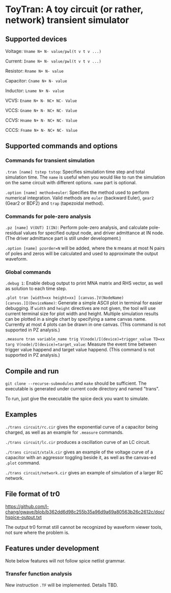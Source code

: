 # ToyTran: A toy circuit (or rather, network) transient simulator

## Supported devices
Voltage: `Vname N+ N- value/pwl(t v t v ...)`

Current: `Iname N+ N- value/pwl(t v t v ...)`

Resistor: `Rname N+ N- value`

Capacitor: `Cname N+ N- value`

Inductor: `Lname N+ N- value`

VCVS: `Ename N+ N- NC+ NC- Value`

VCCS: `Gname N+ N- NC+ NC- Value`

CCVS: `Hname N+ N- NC+ NC- Value`

CCCS: `Fname N+ N- NC+ NC- Value`

## Supported commands and options

### Commands for transient simulation
`.tran [name] tstep tstop`: Specifies simulation time step and total simulation time. The `name` is useful when you would like to run the simulation on the same circuit with different options. `name` part is optional.

`.option [name] method=euler`: Specifies the method used to perform numerical integration. Valid methods are `euler` (backward Euler), `gear2` (Gear2 or BDF2) and `trap` (tapezoidal method).

### Commands for pole-zero analysis

`.pz [name] V(OUT) I(IN)`: Perform pole-zero analysis, and calculate pole-residual values for specified output node, and driver admittance at IN node. (The driver admittance part is still under development.)

`.option [name] pzorder=N` will be added, where the `N` means at most N pairs of poles and zeros will be calculated and used to approximate the output waveform.

### Global commands

`.debug 1`: Enable debug output to print MNA matrix and RHS vector, as well as solution to each time step.

`.plot tran [width=xx height=xx] [canvas.]V(NodeName) [canvas.]I(DeviceName)`: Generate a simple ASCII plot in terminal for easier debugging. If `width` and `height` directives are not given, the tool will use current terminal size for plot width and height. Multiple simulation results can be plotted in a single chart by specifying a same canvas name. Currently at most 4 plots can be drawn in one canvas. (This command is not supported in PZ analysis.)

`.measure tran variable_name trig V(node)/I(device)=trigger_value TD=xx targ V(node)/I(device)=target_value`: Measure the event time between trigger value happend and target value happend. (This command is not supported in PZ analysis.)

## Compile and run
`git clone --recurse-submodules` and `make` should be sufficient. The executable is generated under current code directory and named "trans".

To run, just give the executable the spice deck you want to simulate. 

## Examples
`./trans circuit/rc.cir` gives the exponential curve of a capacitor being charged, as well as an example for `.measure` commands.

`./trans circuit/lc.cir` produces a oscillation curve of an LC circuit.

`./trans circuit/xtalk.cir` gives an example of the voltage curve of a capacitor with an aggressor toggling beside it, as well as the canvas-ed `.plot` command.

`./trans circuit/network.cir` gives an example of simulation of a larger RC network.

## File format of tr0
https://github.com/l-chang/gwave/blob/b362dd6d98c255b35a96d9a69a80563b26c2612c/doc/hspice-output.txt

The output tr0 format still cannot be recognized by waveform viewer tools, not sure where the problem is.

## Features under development

Note below features will not follow spice netlist grammar.

### Transfer function analysis

New instruction `.TF` will be implemented. Details TBD.
